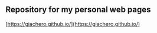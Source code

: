 Repository for my personal web pages
-------------------------------------------

[https://giachero.github.io/](https://giachero.github.io/)
